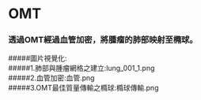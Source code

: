 # OMT
### 透過OMT經過血管加密，將腫瘤的肺部映射至橢球。
#####圖片視覺化:  
#####1.肺部與腫瘤網格之建立:lung_001_1.png  
#####2.血管加密:血管.png  
#####3.OMT最佳質量傳輸之橢球:橢球傳輸.png  
